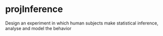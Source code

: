 # projInference
Design an experiment in which human subjects make statistical inference, analyse and model the behavior

